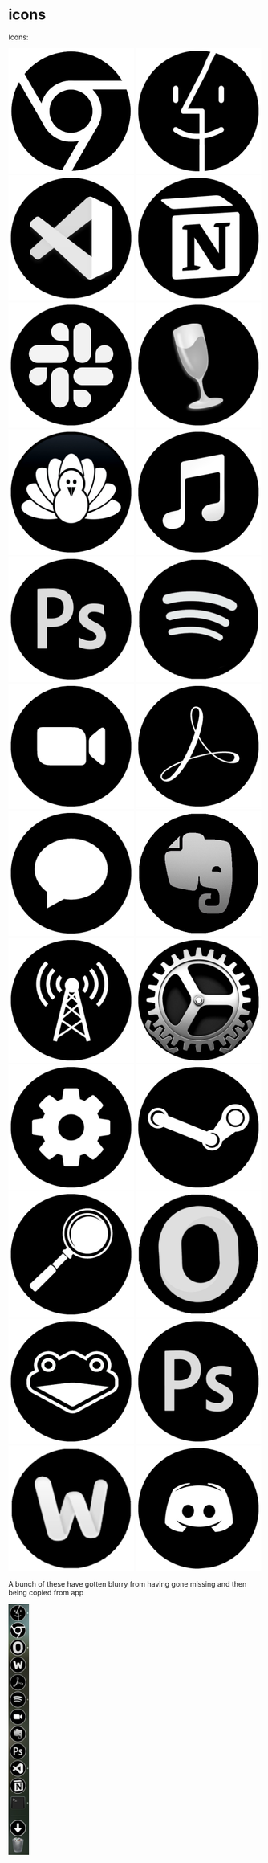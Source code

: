 # icons
Icons:

<img src="chrome.png" width="250" height="250">
<img src="finder.png" width="250" height="250">
<img src="vscode.png" width="250" height="250">
<img src="notion.png" width="250" height="250">
<img src="slack.png" width="250" height="250">
<img src="wine.png" width="250" height="250">
<img src="coldturkey.png" width="250" height="250">
<img src="itunes.png" width="250" height="250">
<img src="photoshop.png" width="250" height="250">
<img src="spotify.png" width="250" height="250">
<img src="zoom.png" width="250" height="250">
<img src="adobeacrobat.png" width="250" height="250">
<img src="messages.png" width="250" height="250">
<img src="evernote.png" width="250" height="250">
<img src="audiohijack.png" width="250" height="250">
<img src="syspref.png" width="250" height="250">
<img src="settings.png" width="250" height="250">
<img src="steam.png" width="250" height="250">
<img src="preview.png" width="250" height="250">
<img src="outlook.png" width="250" height="250">
<img src="slippi.png" width="250" height="250">
<img src="photoshop.png" width="250" height="250">
<img src="word.png" width="250" height="250">
<img src="discord.png" width="250" height="250">

A bunch of these have gotten blurry from having gone missing and then being copied from app

<img src="example.jpg" height="500">

